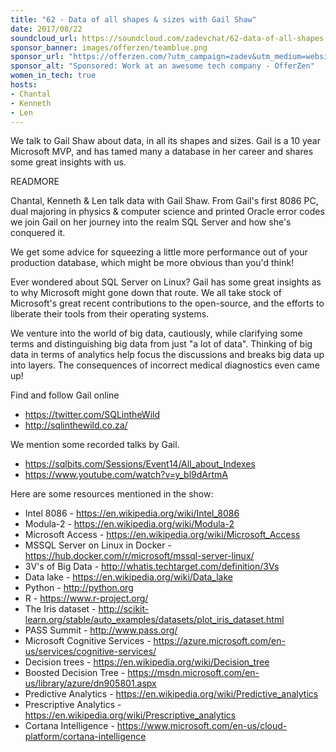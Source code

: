 ```yaml
---
title: "62 - Data of all shapes & sizes with Gail Shaw"
date: 2017/08/22
soundcloud_url: https://soundcloud.com/zadevchat/62-data-of-all-shapes-sizes-with-gail-shaw/s-FaDmi
sponsor_banner: images/offerzen/teamblue.png
sponsor_url: "https://offerzen.com/?utm_campaign=zadev&utm_medium=website"
sponsor_alt: "Sponsored: Work at an awesome tech company - OfferZen"
women_in_tech: true
hosts:
- Chantal
- Kenneth
- Len
---
```


We talk to Gail Shaw about data, in all its shapes and sizes. Gail is a 10 year Microsoft MVP, and has tamed many a database in her career and shares some great insights with us.

READMORE

Chantal, Kenneth & Len talk data with Gail Shaw. From Gail's first 8086 PC, dual majoring in physics & computer science and printed Oracle error codes we join Gail on her journey into the realm SQL Server and how she's conquered it.

We get some advice for squeezing a little more performance out of your production database, which might be more obvious than you'd think!

Ever wondered about SQL Server on Linux? Gail has some great insights as to why Microsoft might gone down that route. We all take stock of Microsoft's great recent contributions to the open-source, and the efforts to liberate their tools from their operating systems.

We venture into the world of big data, cautiously, while clarifying some terms and distinguishing big data from just "a lot of data". Thinking of big data in terms of analytics help focus the discussions and breaks big data up into layers. The consequences of incorrect medical diagnostics even came up!


Find and follow Gail online

* https://twitter.com/SQLintheWild
* http://sqlinthewild.co.za/

We mention some recorded talks by Gail.

* https://sqlbits.com/Sessions/Event14/All_about_Indexes
* https://www.youtube.com/watch?v=y_bl9dArtmA

Here are some resources mentioned in the show:

* Intel 8086 - https://en.wikipedia.org/wiki/Intel_8086
* Modula-2 - https://en.wikipedia.org/wiki/Modula-2
* Microsoft Access - https://en.wikipedia.org/wiki/Microsoft_Access
* MSSQL Server on Linux in Docker - https://hub.docker.com/r/microsoft/mssql-server-linux/
* 3V's of Big Data - http://whatis.techtarget.com/definition/3Vs
* Data lake - https://en.wikipedia.org/wiki/Data_lake
* Python - http://python.org
* R - https://www.r-project.org/
* The Iris dataset - http://scikit-learn.org/stable/auto_examples/datasets/plot_iris_dataset.html
* PASS Summit - http://www.pass.org/
* Microsoft Cognitive Services - https://azure.microsoft.com/en-us/services/cognitive-services/
* Decision trees - https://en.wikipedia.org/wiki/Decision_tree
* Boosted Decision Tree - https://msdn.microsoft.com/en-us/library/azure/dn905801.aspx
* Predictive Analytics - https://en.wikipedia.org/wiki/Predictive_analytics
* Prescriptive Analytics - https://en.wikipedia.org/wiki/Prescriptive_analytics
* Cortana Intelligence - https://www.microsoft.com/en-us/cloud-platform/cortana-intelligence
